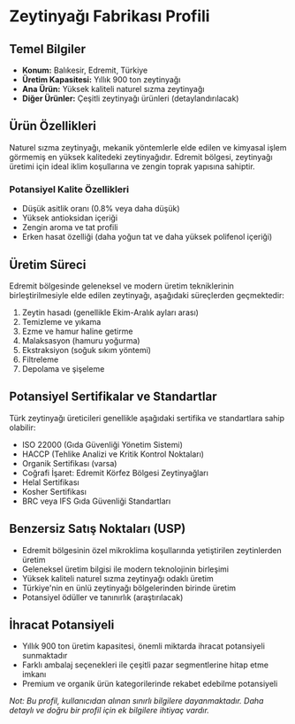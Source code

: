 # Zeytinyağı Fabrikası Profili

## Temel Bilgiler
- **Konum:** Balıkesir, Edremit, Türkiye
- **Üretim Kapasitesi:** Yıllık 900 ton zeytinyağı
- **Ana Ürün:** Yüksek kaliteli naturel sızma zeytinyağı
- **Diğer Ürünler:** Çeşitli zeytinyağı ürünleri (detaylandırılacak)

## Ürün Özellikleri
Naturel sızma zeytinyağı, mekanik yöntemlerle elde edilen ve kimyasal işlem görmemiş en yüksek kalitedeki zeytinyağıdır. Edremit bölgesi, zeytinyağı üretimi için ideal iklim koşullarına ve zengin toprak yapısına sahiptir.

### Potansiyel Kalite Özellikleri
- Düşük asitlik oranı (0.8% veya daha düşük)
- Yüksek antioksidan içeriği
- Zengin aroma ve tat profili
- Erken hasat özelliği (daha yoğun tat ve daha yüksek polifenol içeriği)

## Üretim Süreci
Edremit bölgesinde geleneksel ve modern üretim tekniklerinin birleştirilmesiyle elde edilen zeytinyağı, aşağıdaki süreçlerden geçmektedir:
1. Zeytin hasadı (genellikle Ekim-Aralık ayları arası)
2. Temizleme ve yıkama
3. Ezme ve hamur haline getirme
4. Malaksasyon (hamuru yoğurma)
5. Ekstraksiyon (soğuk sıkım yöntemi)
6. Filtreleme
7. Depolama ve şişeleme

## Potansiyel Sertifikalar ve Standartlar
Türk zeytinyağı üreticileri genellikle aşağıdaki sertifika ve standartlara sahip olabilir:
- ISO 22000 (Gıda Güvenliği Yönetim Sistemi)
- HACCP (Tehlike Analizi ve Kritik Kontrol Noktaları)
- Organik Sertifikası (varsa)
- Coğrafi İşaret: Edremit Körfez Bölgesi Zeytinyağları
- Helal Sertifikası
- Kosher Sertifikası
- BRC veya IFS Gıda Güvenliği Standartları

## Benzersiz Satış Noktaları (USP)
- Edremit bölgesinin özel mikroklima koşullarında yetiştirilen zeytinlerden üretim
- Geleneksel üretim bilgisi ile modern teknolojinin birleşimi
- Yüksek kaliteli naturel sızma zeytinyağı odaklı üretim
- Türkiye'nin en ünlü zeytinyağı bölgelerinden birinde üretim
- Potansiyel ödüller ve tanınırlık (araştırılacak)

## İhracat Potansiyeli
- Yıllık 900 ton üretim kapasitesi, önemli miktarda ihracat potansiyeli sunmaktadır
- Farklı ambalaj seçenekleri ile çeşitli pazar segmentlerine hitap etme imkanı
- Premium ve organik ürün kategorilerinde rekabet edebilme potansiyeli

*Not: Bu profil, kullanıcıdan alınan sınırlı bilgilere dayanmaktadır. Daha detaylı ve doğru bir profil için ek bilgilere ihtiyaç vardır.*
